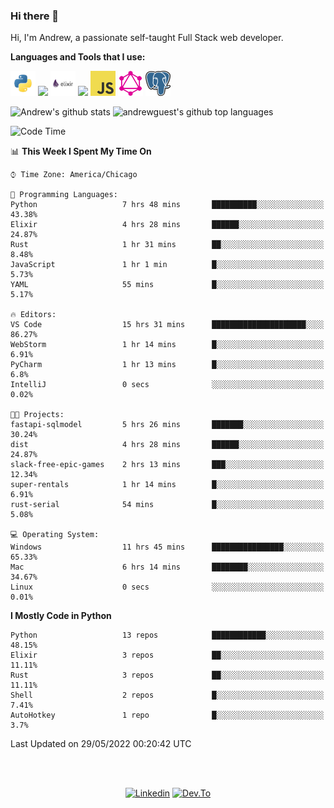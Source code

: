 ### Hi there 👋

Hi, I'm Andrew, a passionate self-taught Full Stack web developer.

**Languages and Tools that I use:**  

<code><img height="40" src="https://raw.githubusercontent.com/github/explore/80688e429a7d4ef2fca1e82350fe8e3517d3494d/topics/python/python.png"></code>
<code><img height="40" src="https://fastapi.tiangolo.com/img/logo-margin/logo-teal.png"></code>
<code><img height="40" src="https://raw.githubusercontent.com/github/explore/d106aa3f6fa091ab80ab5c8cf0d931baff3caaea/topics/elixir/elixir.png"></code>
<code><img height="40" src="https://img.stackshare.io/service/3262/-s9uoLIN.png"></code>
<code><img height="40" src="https://raw.githubusercontent.com/github/explore/80688e429a7d4ef2fca1e82350fe8e3517d3494d/topics/javascript/javascript.png"></code>
<code><img height="40" src="https://raw.githubusercontent.com/github/explore/5c058a388828bb5fde0bcafd4bc867b5bb3f26f3/topics/graphql/graphql.png"></code>
<code><img height="40" src="https://raw.githubusercontent.com/github/explore/80688e429a7d4ef2fca1e82350fe8e3517d3494d/topics/postgresql/postgresql.png"></code>

![Andrew's github stats](https://github-readme-stats.vercel.app/api?username=andrewguest&show_icons=true&theme=vue-dark&count_private=true)
<img height="180em" src="https://github-readme-stats.vercel.app/api/top-langs/?username=andrewguest&theme=vue-dark&layout=compact" alt="andrewguest's github top languages" />

<!--START_SECTION:waka-->
![Code Time](http://img.shields.io/badge/Code%20Time-1%2C115%20hrs%2034%20mins-blue)

📊 **This Week I Spent My Time On** 

```text
⌚︎ Time Zone: America/Chicago

💬 Programming Languages: 
Python                   7 hrs 48 mins       ██████████░░░░░░░░░░░░░░░   43.38% 
Elixir                   4 hrs 28 mins       ██████░░░░░░░░░░░░░░░░░░░   24.87% 
Rust                     1 hr 31 mins        ██░░░░░░░░░░░░░░░░░░░░░░░   8.48% 
JavaScript               1 hr 1 min          █░░░░░░░░░░░░░░░░░░░░░░░░   5.73% 
YAML                     55 mins             █░░░░░░░░░░░░░░░░░░░░░░░░   5.17%

🔥 Editors: 
VS Code                  15 hrs 31 mins      █████████████████████░░░░   86.27% 
WebStorm                 1 hr 14 mins        █░░░░░░░░░░░░░░░░░░░░░░░░   6.91% 
PyCharm                  1 hr 13 mins        █░░░░░░░░░░░░░░░░░░░░░░░░   6.8% 
IntelliJ                 0 secs              ░░░░░░░░░░░░░░░░░░░░░░░░░   0.02%

🐱‍💻 Projects: 
fastapi-sqlmodel         5 hrs 26 mins       ███████░░░░░░░░░░░░░░░░░░   30.24% 
dist                     4 hrs 28 mins       ██████░░░░░░░░░░░░░░░░░░░   24.87% 
slack-free-epic-games    2 hrs 13 mins       ███░░░░░░░░░░░░░░░░░░░░░░   12.34% 
super-rentals            1 hr 14 mins        █░░░░░░░░░░░░░░░░░░░░░░░░   6.91% 
rust-serial              54 mins             █░░░░░░░░░░░░░░░░░░░░░░░░   5.08%

💻 Operating System: 
Windows                  11 hrs 45 mins      ████████████████░░░░░░░░░   65.33% 
Mac                      6 hrs 14 mins       ████████░░░░░░░░░░░░░░░░░   34.67% 
Linux                    0 secs              ░░░░░░░░░░░░░░░░░░░░░░░░░   0.01%

```

**I Mostly Code in Python** 

```text
Python                   13 repos            ████████████░░░░░░░░░░░░░   48.15% 
Elixir                   3 repos             ██░░░░░░░░░░░░░░░░░░░░░░░   11.11% 
Rust                     3 repos             ██░░░░░░░░░░░░░░░░░░░░░░░   11.11% 
Shell                    2 repos             █░░░░░░░░░░░░░░░░░░░░░░░░   7.41% 
AutoHotkey               1 repo              █░░░░░░░░░░░░░░░░░░░░░░░░   3.7%

```



 Last Updated on 29/05/2022 00:20:42 UTC
<!--END_SECTION:waka-->

<br><br>
<p align="center">
   <a href="https://www.linkedin.com/in/andrew-guest-a891759a" target="_blank"><img src="https://img.shields.io/badge/LinkedIn-0077B5?style=for-the-badge&logo=linkedin&logoColor=white" alt="Linkedin"></a>
  <a href="https://dev.to/aguest" target="_blank"><img src="https://img.shields.io/badge/Dev.to-0A0A0A?style=for-the-badge&logo=dev%2Eto&logoColor=white" alt="Dev.To"></a>
</p>
